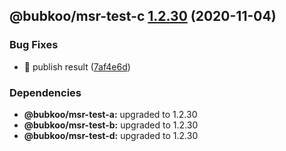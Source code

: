 ## @bubkoo/msr-test-c [1.2.30](https://github.com/bubkoo/monorepo-semantic-release/compare/monorepo-semantic-release-test-c@v1.2.29...monorepo-semantic-release-test-c@v1.2.30) (2020-11-04)


### Bug Fixes

* 🐛 publish result ([7af4e6d](https://github.com/bubkoo/monorepo-semantic-release/commit/7af4e6d67050ab70313ba0ed69999abf7f79bd49))





### Dependencies

* **@bubkoo/msr-test-a:** upgraded to 1.2.30
* **@bubkoo/msr-test-b:** upgraded to 1.2.30
* **@bubkoo/msr-test-d:** upgraded to 1.2.30
